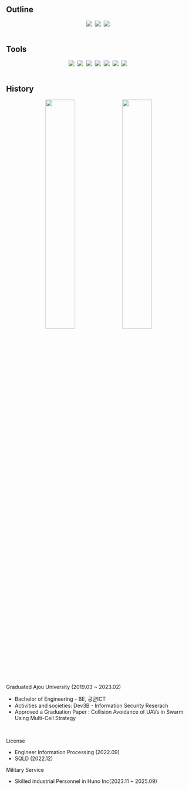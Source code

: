 ## Outline

<div align="center">
  <a href="https://www.linkedin.com/in/seonhong-cho-0a6520270/"><img src="https://img.shields.io/badge/LinkedIn-0A66C2?style=flat&logo=LinkedIn&logoColor=white"></a>&nbsp
  <a href="https://www.instagram.com/seondal_c/"><img src="https://img.shields.io/badge/Instagram-E4405F?style=flat&logo=Instagram&logoColor=white"></a>&nbsp
  <a href="mailto:wh5458@gmail.com"><img src="https://img.shields.io/badge/Gmail-EA4335?style=flat&logo=Gmail&logoColor=white"></a>&nbsp
</div>

<br>

## Tools
<div align="center">
  <img src="https://img.shields.io/badge/C-A8B9CC?style=round-square&logo=C&logoColor=white"/>&nbsp;
  <img src="https://img.shields.io/badge/Java-007396?style=round-square&logo=Oracle&logoColor=white"/>&nbsp;
  <img src="https://img.shields.io/badge/HTML-E34F26?style=round-square&logo=HTML5&logoColor=white"/>&nbsp;
  <img src="https://img.shields.io/badge/JavaScript-F7DF1E?style=round-square&logo=JavaScript&logoColor=white"/>&nbsp;
  <img src="https://img.shields.io/badge/React-282C34?style=flat&logo=React&logoColor=61DAFB">&nbsp;
  <img src="https://img.shields.io/badge/CSS-1572B6?style=round-square&logo=CSS3&logoColor=white"/>&nbsp;
  <img src="https://img.shields.io/badge/PostgreSQL-4169E1?style=round-square&logo=PostgreSQL&logoColor=white"/>&nbsp;
</div>

<br>

## History

<div align="center">
  <img src="https://github-readme-stats.vercel.app/api?username=charlie5450&theme=algolia" width="40%">&nbsp
  <img src="https://github-readme-stats.vercel.app/api/top-langs/?username=charlie5450&layout=compact" width="40%">
</div>

<br>

Graduated Ajou University (2019.03 ~ 2023.02)

- Bachelor of Engineering - BE, 공군ICT
- Activities and societies: Dev3B - Information Security Reserach
- Approved a Graduation Paper : Collision Avoidance of UAVs in Swarm Using Multi-Cell Strategy

<br>

License

- Engineer Information Processing (2022.09)
- SQLD (2022.12)

Military Service

- Skilled industrial Personnel in Huno Inc(2023.11 ~ 2025.09)
